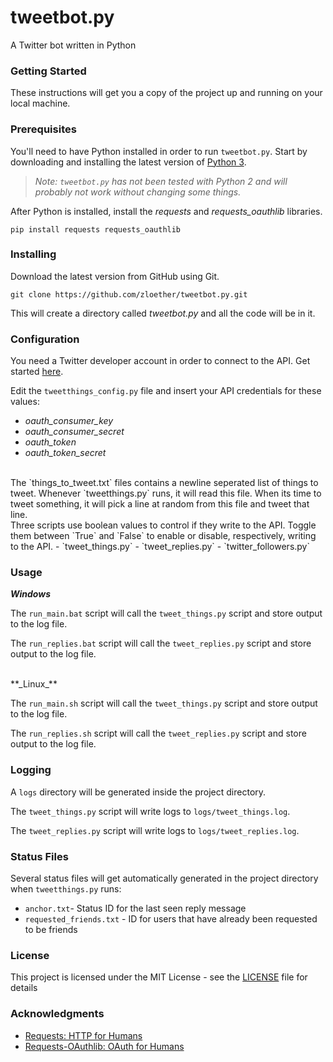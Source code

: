 # tweetbot.py
A Twitter bot written in Python

### Getting Started
These instructions will get you a copy of the project up and running on your local machine.

### Prerequisites
You'll need to have Python installed in order to run `tweetbot.py`. Start by downloading and installing the latest version of [Python 3](https://www.python.org/downloads/).
> *Note: `tweetbot.py` has not been tested with Python 2 and will probably not work without changing some things.*

After Python is installed, install the *requests* and *requests_oauthlib* libraries.
```
pip install requests requests_oauthlib
```

### Installing
Download the latest version from GitHub using Git.
```
git clone https://github.com/zloether/tweetbot.py.git
```
This will create a directory called *tweetbot.py* and all the code will be in it.

### Configuration
You need a Twitter developer account in order to connect to the API. Get started [here](https://developer.twitter.com/en.html).

Edit the `tweetthings_config.py` file and insert your API credentials for these values:

- *oauth_consumer_key*
- *oauth_consumer_secret*
- *oauth_token*
- *oauth_token_secret*

<br>
The `things_to_tweet.txt` files contains a newline seperated list of  things to tweet. Whenever `tweetthings.py` runs, it will read this file. When its time to tweet something, it will pick a line at random from this file and tweet that line.


<br>
Three scripts use boolean values to control if they write to the API. Toggle them between `True` and `False` to enable or disable, respectively, writing to the API.
- `tweet_things.py`
- `tweet_replies.py`
- `twitter_followers.py`

### Usage
**_Windows_**

The `run_main.bat` script will call the `tweet_things.py` script and store output to the log file.

The `run_replies.bat` script will call the `tweet_replies.py` script and store output to the log file.

<br>
**_Linux_**

The `run_main.sh` script will call the `tweet_things.py` script and store output to the log file.

The `run_replies.sh` script will call the `tweet_replies.py` script and store output to the log file.


### Logging
A `logs` directory will be generated inside the project directory.

The `tweet_things.py` script will write logs to `logs/tweet_things.log`.

The `tweet_replies.py` script will write logs to `logs/tweet_replies.log`.

### Status Files
Several status files will get automatically generated in the project directory when `tweetthings.py` runs:
- `anchor.txt`- Status ID for the last seen reply message
- `requested_friends.txt` - ID for users that have already been requested to be friends

### License

This project is licensed under the MIT License - see the [LICENSE](LICENSE) file for details

### Acknowledgments

* [Requests: HTTP for Humans](http://python-requests.org/)
* [Requests-OAuthlib: OAuth for Humans](https://requests-oauthlib.readthedocs.io/)

